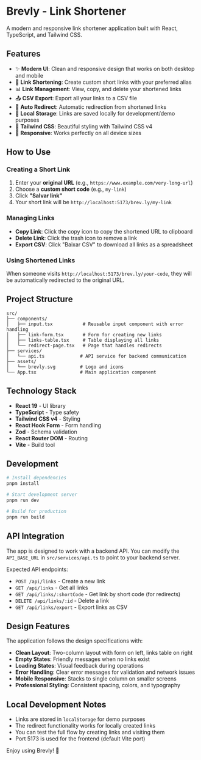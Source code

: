 # Brevly - Link Shortener

A modern and responsive link shortener application built with React, TypeScript, and Tailwind CSS.

## Features

- ✨ **Modern UI**: Clean and responsive design that works on both desktop and mobile
- 🔗 **Link Shortening**: Create custom short links with your preferred alias
- 📊 **Link Management**: View, copy, and delete your shortened links
- 📤 **CSV Export**: Export all your links to a CSV file
- 🔄 **Auto Redirect**: Automatic redirection from shortened links
- 💾 **Local Storage**: Links are saved locally for development/demo purposes
- 🎨 **Tailwind CSS**: Beautiful styling with Tailwind CSS v4
- 📱 **Responsive**: Works perfectly on all device sizes

## How to Use

### Creating a Short Link

1. Enter your **original URL** (e.g., `https://www.example.com/very-long-url`)
2. Choose a **custom short code** (e.g., `my-link`)
3. Click **"Salvar link"**
4. Your short link will be `http://localhost:5173/brev.ly/my-link`

### Managing Links

- **Copy Link**: Click the copy icon to copy the shortened URL to clipboard
- **Delete Link**: Click the trash icon to remove a link
- **Export CSV**: Click "Baixar CSV" to download all links as a spreadsheet

### Using Shortened Links

When someone visits `http://localhost:5173/brev.ly/your-code`, they will be automatically redirected to the original URL.

## Project Structure

```
src/
├── components/
│   ├── input.tsx           # Reusable input component with error handling
│   ├── link-form.tsx       # Form for creating new links
│   ├── links-table.tsx     # Table displaying all links
│   └── redirect-page.tsx   # Page that handles redirects
├── services/
│   └── api.ts             # API service for backend communication
├── assets/
│   └── brevly.svg         # Logo and icons
└── App.tsx                # Main application component
```

## Technology Stack

- **React 19** - UI library
- **TypeScript** - Type safety
- **Tailwind CSS v4** - Styling
- **React Hook Form** - Form handling
- **Zod** - Schema validation
- **React Router DOM** - Routing
- **Vite** - Build tool

## Development

```bash
# Install dependencies
pnpm install

# Start development server
pnpm run dev

# Build for production
pnpm run build
```

## API Integration

The app is designed to work with a backend API. You can modify the `API_BASE_URL` in `src/services/api.ts` to point to your backend server.

Expected API endpoints:
- `POST /api/links` - Create a new link
- `GET /api/links` - Get all links
- `GET /api/links/:shortCode` - Get link by short code (for redirects)
- `DELETE /api/links/:id` - Delete a link
- `GET /api/links/export` - Export links as CSV

## Design Features

The application follows the design specifications with:
- **Clean Layout**: Two-column layout with form on left, links table on right
- **Empty States**: Friendly messages when no links exist
- **Loading States**: Visual feedback during operations
- **Error Handling**: Clear error messages for validation and network issues
- **Mobile Responsive**: Stacks to single column on smaller screens
- **Professional Styling**: Consistent spacing, colors, and typography

## Local Development Notes

- Links are stored in `localStorage` for demo purposes
- The redirect functionality works for locally created links
- You can test the full flow by creating links and visiting them
- Port 5173 is used for the frontend (default Vite port)

Enjoy using Brevly! 🚀
